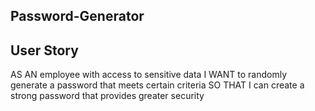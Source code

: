 
## Password-Generator


## User Story


AS AN employee with access to sensitive data
I WANT to randomly generate a password that meets certain criteria
SO THAT I can create a strong password that provides greater security

